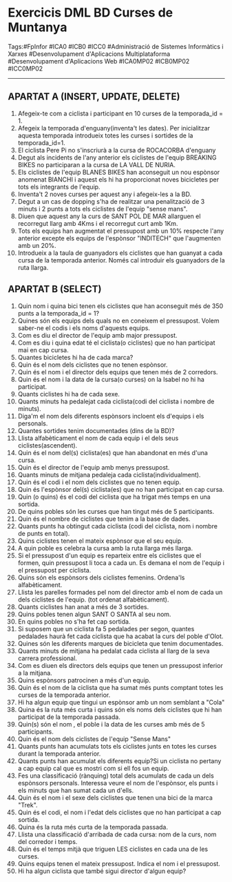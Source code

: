 # Exercicis DML BD Curses de Muntanya

Tags:#FpInfor #ICA0 #ICB0 #ICC0 #Administració de Sistemes Informàtics i Xarxes #Desenvolupament d'Aplicacions Multiplataforma #Desenvolupament d'Aplicacions Web #ICA0MP02 #ICB0MP02 #ICC0MP02

-----

## APARTAT A (INSERT, UPDATE, DELETE)

1. Afegeix-te com a ciclista i participant en 10 curses de la temporada_id = 1.
2. Afegeix la temporada d'enguany(inventa't les dates). Per inicialitzar aquesta temporada introdueix totes les curses i sortides de la temporada_id=1.
3. El ciclista Pere Pi no s'inscriurà a la cursa de ROCACORBA d'enguany
4. Degut als incidents de l'any anterior els ciclistes de l'equip BREAKING BIKES no participaran a la cursa de LA VALL DE NURIA.
5. Els ciclistes de l'equip BLANES BIKES han aconseguit un nou espònsor anomenat BIANCHI i aquest els hi ha proporcionat noves bicicletes per tots els integrants de l'equip.
6. Inventa't 2 noves curses per aquest any i afegeix-les a la BD.
7. Degut a un cas de dopping s'ha de realitzar una penalització de 3 minuts i 2 punts a tots els ciclistes de l'equip "sense mans".
8. Diuen que aquest any la curs de SANT POL DE MAR allarguen el recorregut llarg amb 4Kms i el recorregut curt amb 1Km.
9. Tots els equips han augmentat el pressupost amb un 10% respecte l'any anterior excepte els equips de l'espònsor "INDITECH" que l'augmenten amb un 20%.
10. Introdueix a la taula de guanyadors els ciclistes que han guanyat a cada cursa de la temporada anterior. Només cal introduir els guanyadors de la ruta llarga. 

## APARTAT B (SELECT)

1. Quin nom i quina bici tenen els ciclistes que han aconseguit més de 350 punts a la temporada_id = 1?
2. Quines són els equips dels quals no en coneixem el pressupost. Volem saber-ne el codis i els noms d'aquests equips.
3. Com es diu el director de l'equip amb major pressupost.
4. Com es diu i quina edat té el ciclista(o ciclistes) que no han participat mai en cap cursa.
5. Quantes bicicletes hi ha de cada marca?
6. Quin és el nom dels ciclistes que no tenen espònsor.
7. Quin és el nom i el director dels equips que tenen més de 2 corredors.
8. Quin és el nom i la data de la cursa(o curses) on la Isabel no hi ha participat.
9. Quants ciclistes hi ha de cada sexe.
10. Quants minuts ha pedalejat cada ciclista(codi del ciclista i nombre de minuts).
11. Diga'm el nom dels diferents espònsors incloent els d'equips i els personals.
12. Quantes sortides tenim documentades (dins de la BD)?
13. Llista alfabèticament el nom de cada equip i el dels seus ciclistes(ascendent).
14. Quin és el nom del(s) ciclista(es) que han abandonat en més d'una cursa.
15. Quin és el director de l'equip amb menys pressupost.
16. Quants minuts de mitjana pedaleja cada ciclista(individualment).
17. Quin és el codi i el nom dels ciclistes que no tenen equip.
18. Quin és l'espònsor del(s) ciclista(es) que no han participat en cap cursa.
19. Quin (o quins) és el codi del ciclista que ha trigat més temps en una sortida.
20. De quins pobles són les curses que han tingut més de 5 participants.
21. Quin és el nombre de ciclistes que tenim a la base de dades.
22. Quants punts ha obtingut cada ciclista (codi del ciclista, nom i nombre de punts en total).
23. Quins ciclistes tenen el mateix espònsor que el seu equip.
24. A quin poble es celebra la cursa amb la ruta llarga més llarga.
25. Si el pressupost d'un equip es reparteix entre els ciclistes que el formen, quin pressupost li toca a cada un. Es demana el nom de l'equip i el pressupost per ciclista.
26. Quins són els espònsors dels ciclistes femenins. Ordena'ls alfabèticament.
27. Llista les parelles formades pel nom del director amb el nom de cada un dels ciclistes de l'equip. (tot ordenat alfabèticament).
28. Quants ciclistes han anat a més de 3 sortides.
29. Quins pobles tenen algun SANT O SANTA al seu nom.
30. En quins pobles no s'ha fet cap sortida.
31. Si suposem que un ciclista fa 5 pedalades per segon, quantes pedalades haurà fet cada ciclista que ha acabat la curs del poble d'Olot.
32. Quines són les diferents marques de bicicleta que tenim documentades.
33. Quants minuts de mitjana ha pedalat cada ciclista al llarg de la seva carrera professional.
34. Com es diuen els directors dels equips que tenen un pressupost inferior a la mitjana.
35. Quins espònsors patrocinen a més d'un equip.
36. Quin és el nom de la ciclista que ha sumat més punts comptant totes les curses de la temporada anterior.
37. Hi ha algun equip que tingui un espònsor amb un nom semblant a "Cola"
38. Quina és la ruta més curta i quins són els noms dels ciclistes que hi han participat de la temporada passada. 
39. Quin(s) són el nom , el poble i la data de les curses amb més de 5 participants.
40. Quin és el nom dels ciclistes de l'equip "Sense Mans"
41. Quants punts han acumulats tots els ciclistes junts en totes les curses durant la temporada anterior.
42. Quants punts han acumulat els diferents equip?Si un ciclista no pertany a cap equip cal que es mostri com si ell fos un equip.
43. Fes una classificació (rànquing) total dels acumulats de cada un dels espònsors personals. Interessa veure el nom de l'espònsor, els punts i els minuts que han sumat cada un d'ells.
44. Quin és el nom i el sexe dels ciclistes que tenen una bici de la marca "Trek".
45. Quin és el codi, el nom i l'edat dels ciclistes que no han participat a cap sortida.
46. Quina és la ruta més curta de la temporada passada.
47. Llista una classificació d'arribada de cada cursa: nom de la curs, nom del corredor i temps.
48. Quin és el temps mitjà que triguen LES ciclistes en cada una de les curses.
49. Quins equips tenen el mateix pressupost. Indica el nom i el pressupost.
50. Hi ha algun ciclista que també sigui director d'algun equip?








